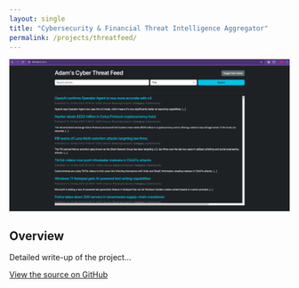 ```yaml
---
layout: single
title: "Cybersecurity & Financial Threat Intelligence Aggregator"
permalink: /projects/threatfeed/
---
```


![Dashboard Screenshot](/assets/images/projects/CleanCyberThreatFeedSS.jpg)

## Overview  
Detailed write-up of the project...

[View the source on GitHub](https://github.com/amtakeuchi/portfolio/tree/main/cyber_newsfeed_web)
